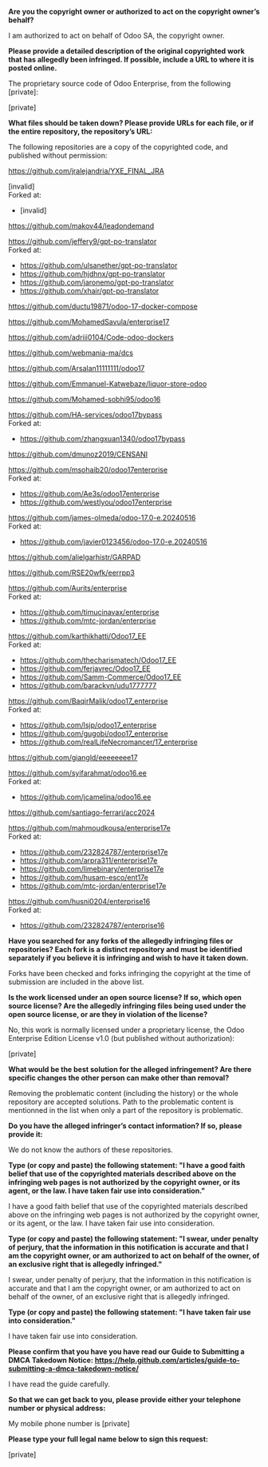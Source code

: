 **Are you the copyright owner or authorized to act on the copyright
owner’s behalf?**

I am authorized to act on behalf of Odoo SA, the copyright owner.

**Please provide a detailed description of the original copyrighted work
that has allegedly been infringed. If possible, include a URL to where
it is posted online.**

The proprietary source code of Odoo Enterprise, from the following
[private]:

[private]

**What files should be taken down? Please provide URLs for each file, or
if the entire repository, the repository’s URL:**

The following repositories are a copy of the copyrighted code, and published
without permission:

https://github.com/jralejandria/YXE_FINAL_JRA

[invalid]  
Forked at:  
- [invalid]  
  
https://github.com/makov44/leadondemand  
  
https://github.com/jeffery9/gpt-po-translator  
Forked at:  
- https://github.com/ulsanether/gpt-po-translator  
- https://github.com/hjdhnx/gpt-po-translator  
- https://github.com/jaronemo/gpt-po-translator  
- https://github.com/xhair/gpt-po-translator  
  
https://github.com/ductu19871/odoo-17-docker-compose  
  
https://github.com/MohamedSavula/enterprise17  
  
https://github.com/adriii0104/Code-odoo-dockers  
  
https://github.com/webmania-ma/dcs  
  
https://github.com/Arsalan11111111/odoo17  
  
https://github.com/Emmanuel-Katwebaze/liquor-store-odoo  
  
https://github.com/Mohamed-sobhi95/odoo16  
  
https://github.com/HA-services/odoo17bypass  
Forked at:  
- https://github.com/zhangxuan1340/odoo17bypass  
  
https://github.com/dmunoz2019/CENSANI  
  
https://github.com/msohaib20/odoo17enterprise  
Forked at:  
- https://github.com/Ae3s/odoo17enterprise  
- https://github.com/westlyou/odoo17enterprise  
  
https://github.com/james-olmeda/odoo-17.0-e.20240516  
Forked at:  
- https://github.com/javier0123456/odoo-17.0-e.20240516  
  
https://github.com/alielgarhistr/GARPAD  
  
https://github.com/RSE20wfk/eerrpp3  
  
https://github.com/Aurits/enterprise  
Forked at:  
- https://github.com/timucinavax/enterprise  
- https://github.com/mtc-jordan/enterprise  
  
https://github.com/karthikhatti/Odoo17_EE  
Forked at:  
- https://github.com/thecharismatech/Odoo17_EE  
- https://github.com/ferjavrec/Odoo17_EE  
- https://github.com/Samm-Commerce/Odoo17_EE  
- https://github.com/barackvn/udu1777777  
  
https://github.com/BaqirMalik/odoo17_enterprise  
Forked at:  
- https://github.com/lsjp/odoo17_enterprise  
- https://github.com/gugobi/odoo17_enterprise  
- https://github.com/realLifeNecromancer/17_enterprise  
  
https://github.com/giangld/eeeeeeee17  
  
https://github.com/syifarahmat/odoo16.ee  
Forked at:  
- https://github.com/jcamelina/odoo16.ee  
  
https://github.com/santiago-ferrari/acc2024  
  
https://github.com/mahmoudkousa/enterprise17e  
Forked at:  
- https://github.com/232824787/enterprise17e  
- https://github.com/arpra311/enterprise17e  
- https://github.com/limebinary/enterprise17e  
- https://github.com/husam-esco/ent17e  
- https://github.com/mtc-jordan/enterprise17e  
  
https://github.com/husni0204/enterprise16  
Forked at:  
- https://github.com/232824787/enterprise16  

**Have you searched for any forks of the allegedly infringing files or
repositories? Each fork is a distinct repository and must be identified
separately if you believe it is infringing and wish to have it taken down.**

Forks have been checked and forks infringing the copyright at the time of 
submission are included in the above list.

**Is the work licensed under an open source license? If so, which open
source license? Are the allegedly infringing files being used under the
open source license, or are they in violation of the license?**

No, this work is normally licensed under a proprietary license, the Odoo
Enterprise Edition License v1.0 (but published without authorization):

[private]

**What would be the best solution for the alleged infringement? Are
there specific changes the other person can make other than removal?**

Removing the problematic content (including the history) or the whole repository
are accepted solutions. Path to the problematic content is mentionned in the 
list when only a part of the repository is problematic.

**Do you have the alleged infringer’s contact information? If so, please
provide it:**

We do not know the authors of these repositories.

**Type (or copy and paste) the following statement: "I have a good faith
belief that use of the copyrighted materials described above on the
infringing web pages is not authorized by the copyright owner, or its
agent, or the law. I have taken fair use into consideration."**

I have a good faith belief that use of the copyrighted materials
described above on the infringing web pages is not authorized by the
copyright owner, or its agent, or the law. I have taken fair use into
consideration.

**Type (or copy and paste) the following statement: "I swear, under
penalty of perjury, that the information in this notification is
accurate and that I am the copyright owner, or am authorized to act on
behalf of the owner, of an exclusive right that is allegedly infringed."**

I swear, under penalty of perjury, that the information in this
notification is accurate and that I am the copyright owner, or am
authorized to act on behalf of the owner, of an exclusive right that is
allegedly infringed.

**Type (or copy and paste) the following statement: "I have taken fair use 
into consideration."**

I have taken fair use into consideration.

**Please confirm that you have you have read our Guide to Submitting a
DMCA Takedown Notice:
https://help.github.com/articles/guide-to-submitting-a-dmca-takedown-notice/**

I have read the guide carefully.

**So that we can get back to you, please provide either your telephone
number or physical address:**

My mobile phone number is [private]

**Please type your full legal name below to sign this request:**

[private]
